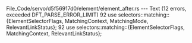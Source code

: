 File_Code/servo/d5f56917d0/element/element_after.rs --- Text (12 errors, exceeded DFT_PARSE_ERROR_LIMIT)
92 use selectors::matching::{ElementSelectorFlags, MatchingContext, MatchingMode, RelevantLinkStatus};                                                       92 use selectors::matching::{ElementSelectorFlags, MatchingContext, RelevantLinkStatus};

